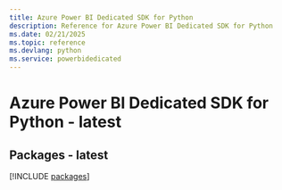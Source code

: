 ```yaml
---
title: Azure Power BI Dedicated SDK for Python
description: Reference for Azure Power BI Dedicated SDK for Python
ms.date: 02/21/2025
ms.topic: reference
ms.devlang: python
ms.service: powerbidedicated
---
```

# Azure Power BI Dedicated SDK for Python - latest
## Packages - latest
[!INCLUDE [packages](power-bi-dedicated-index.md)]